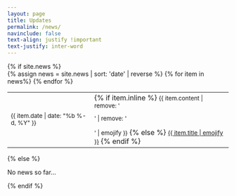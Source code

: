 ```yaml
---
layout: page
title: Updates
permalink: /news/
navinclude: false
text-align: justify !important
text-justify: inter-word
---
```

<div class="allnews">
  {% if site.news %}
  <div>
    <table>
    {% assign news = site.news | sort: 'date' | reverse %}
    {% for item in news%}
      <tr>
        <td class="date"><small>{{ item.date | date: "%b %-d, %Y" }}</small></td> 
        <td class="announcement">
          {% if item.inline %}
          <small>{{ item.content | remove: '<p>' | remove: '</p>' | emojify }}</small>
          {% else %}
            <a class="news-title" href="{{ item.url | prepend: site.baseurl }}"><small>{{ item.title | emojify }}</small></a>
          {% endif %}
        </td>
      </tr>
    {% endfor %}
    </table>
  </div>
  {% else %}
    <p> No news so far... </p>
  {% endif %}
</div>
